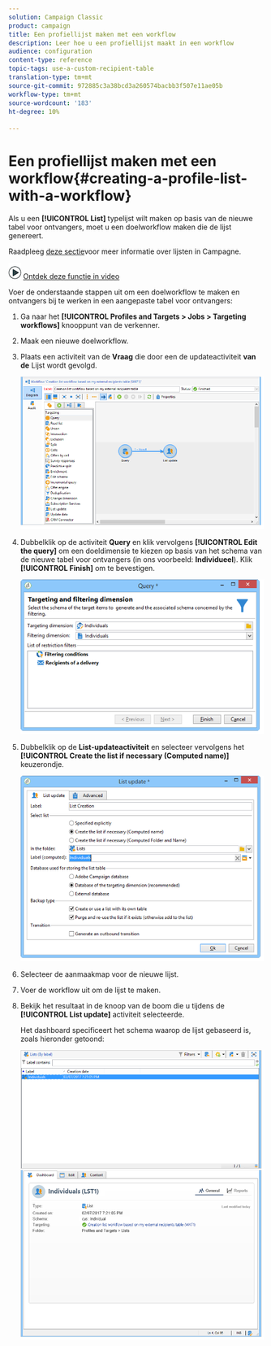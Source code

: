 ```yaml
---
solution: Campaign Classic
product: campaign
title: Een profiellijst maken met een workflow
description: Leer hoe u een profiellijst maakt in een workflow
audience: configuration
content-type: reference
topic-tags: use-a-custom-recipient-table
translation-type: tm+mt
source-git-commit: 972885c3a38bcd3a260574bacbb3f507e11ae05b
workflow-type: tm+mt
source-wordcount: '183'
ht-degree: 10%

---
```



# Een profiellijst maken met een workflow{#creating-a-profile-list-with-a-workflow}

Als u een **[!UICONTROL List]** typelijst wilt maken op basis van de nieuwe tabel voor ontvangers, moet u een doelworkflow maken die de lijst genereert.

Raadpleeg [deze sectie](../../platform/using/creating-and-managing-lists.md#about-lists-in-adobe-campaign)voor meer informatie over lijsten in Campagne.

![](assets/do-not-localize/how-to-video.png) [Ontdek deze functie in video](../../platform/using/creating-and-managing-lists.md#create-list-in-a-wf-video)

Voer de onderstaande stappen uit om een doelworkflow te maken en ontvangers bij te werken in een aangepaste tabel voor ontvangers:

1. Ga naar het **[!UICONTROL Profiles and Targets > Jobs > Targeting workflows]** knooppunt van de verkenner.
1. Maak een nieuwe doelworkflow.
1. Plaats een activiteit van de **Vraag** die door een de updateactiviteit **van de** Lijst wordt gevolgd.

   ![](assets/mapping_create_list_workflow01.png)

1. Dubbelklik op de activiteit **Query** en klik vervolgens **[!UICONTROL Edit the query]** om een doeldimensie te kiezen op basis van het schema van de nieuwe tabel voor ontvangers (in ons voorbeeld: **Individueel**). Klik **[!UICONTROL Finish]** om te bevestigen.

   ![](assets/mapping_create_list_workflow03.png)

1. Dubbelklik op de **List-updateactiviteit** en selecteer vervolgens het **[!UICONTROL Create the list if necessary (Computed name)]** keuzerondje.

   ![](assets/mapping_create_list_workflow02.png)

1. Selecteer de aanmaakmap voor de nieuwe lijst.
1. Voer de workflow uit om de lijst te maken.
1. Bekijk het resultaat in de knoop van de boom die u tijdens de **[!UICONTROL List update]** activiteit selecteerde.

   Het dashboard specificeert het schema waarop de lijst gebaseerd is, zoals hieronder getoond:

   ![](assets/mapping_list_view.png)


